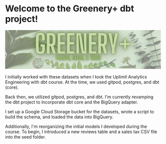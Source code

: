 <!--# bq_dbt_bi-->

# Welcome to the Greenery+ dbt project!

<img src = "/assets/Greenery.png" alt="drawing"/>

I initially worked with these datasets when I took the Uplimit Analytics Engineering with dbt course. At the time, we used gitpod, postgres, and dbt (core). 

Back then, we utilized gitpod, postgres, and dbt. I'm currently revamping the dbt project to incorporate dbt core and the BigQuery adapter.

I set up a Google Cloud Storage bucket for the datasets, wrote a script to build the schema, and loaded the data into BigQuery.

Additionally, I'm reorganizing the initial models I developed during the course. To begin, I introduced a new reviews table and a sales tax CSV file into the seed folder.